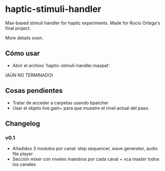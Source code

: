 # haptic-stimuli-handler
Max-based stimuli handler for haptic experiments. Made for Rocio Ortega's final project.

More details soon.

## Cómo usar

* Abrir el archivo 'haptic-stimuli-handler.maxpat'.



(AÚN NO TERMINADO)

## Cosas pendientes

* Tratar de acceder a carpetas usando bpatcher
* Usar el objeto live.gain~ para que muestre el nivel actual del paso.



## Changelog

### v0.1

* Añadidos 3 modulos por canal: step sequencer, wave generator, audio file player
* Sección mixer con niveles maestros por cada canal + vca master todos los canales